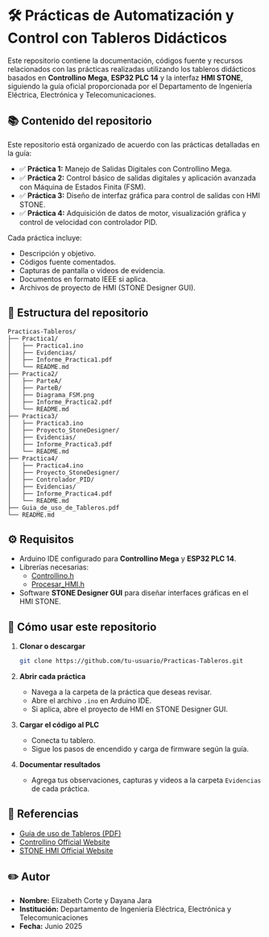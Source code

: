 
# 🛠️ Prácticas de Automatización y Control con Tableros Didácticos

Este repositorio contiene la documentación, códigos fuente y recursos relacionados con las prácticas realizadas utilizando los tableros didácticos basados en **Controllino Mega**, **ESP32 PLC 14** y la interfaz **HMI STONE**, siguiendo la guía oficial proporcionada por el Departamento de Ingeniería Eléctrica, Electrónica y Telecomunicaciones.

## 📚 **Contenido del repositorio**

Este repositorio está organizado de acuerdo con las prácticas detalladas en la guía:

- ✅ **Práctica 1:** Manejo de Salidas Digitales con Controllino Mega.
- ✅ **Práctica 2:** Control básico de salidas digitales y aplicación avanzada con Máquina de Estados Finita (FSM).
- ✅ **Práctica 3:** Diseño de interfaz gráfica para control de salidas con HMI STONE.
- ✅ **Práctica 4:** Adquisición de datos de motor, visualización gráfica y control de velocidad con controlador PID.

Cada práctica incluye:
- Descripción y objetivo.
- Códigos fuente comentados.
- Capturas de pantalla o videos de evidencia.
- Documentos en formato IEEE si aplica.
- Archivos de proyecto de HMI (STONE Designer GUI).

## 📂 **Estructura del repositorio**

```
Practicas-Tableros/
├── Practica1/
│   ├── Practica1.ino
│   ├── Evidencias/
│   ├── Informe_Practica1.pdf
│   └── README.md
├── Practica2/
│   ├── ParteA/
│   ├── ParteB/
│   ├── Diagrama_FSM.png
│   ├── Informe_Practica2.pdf
│   └── README.md
├── Practica3/
│   ├── Practica3.ino
│   ├── Proyecto_StoneDesigner/
│   ├── Evidencias/
│   ├── Informe_Practica3.pdf
│   └── README.md
├── Practica4/
│   ├── Practica4.ino
│   ├── Proyecto_StoneDesigner/
│   ├── Controlador_PID/
│   ├── Evidencias/
│   ├── Informe_Practica4.pdf
│   └── README.md
├── Guia_de_uso_de_Tableros.pdf
└── README.md
```

## ⚙️ **Requisitos**

- Arduino IDE configurado para **Controllino Mega** y **ESP32 PLC 14**.
- Librerías necesarias:
  - [Controllino.h](https://www.controllino.com/board-library-setup-in-arduino-ide/)
  - [Procesar_HMI.h](https://github.com/HenryM19/HMI-Stone.git)
- Software **STONE Designer GUI** para diseñar interfaces gráficas en el HMI STONE.

## 🚀 **Cómo usar este repositorio**

1. **Clonar o descargar**
   ```bash
   git clone https://github.com/tu-usuario/Practicas-Tableros.git
   ```

2. **Abrir cada práctica**
   - Navega a la carpeta de la práctica que deseas revisar.
   - Abre el archivo `.ino` en Arduino IDE.
   - Si aplica, abre el proyecto de HMI en STONE Designer GUI.

3. **Cargar el código al PLC**
   - Conecta tu tablero.
   - Sigue los pasos de encendido y carga de firmware según la guía.

4. **Documentar resultados**
   - Agrega tus observaciones, capturas y videos a la carpeta `Evidencias` de cada práctica.

## 📑 **Referencias**

- [Guía de uso de Tableros (PDF)](./Guia_de_uso_de_Tableros.pdf)
- [Controllino Official Website](https://www.controllino.com/)
- [STONE HMI Official Website](https://www.stoneitech.com/)

## ✏️ **Autor**

- **Nombre:** Elizabeth Corte y Dayana Jara
- **Institución:** Departamento de Ingeniería Eléctrica, Electrónica y Telecomunicaciones
- **Fecha:** Junio 2025




